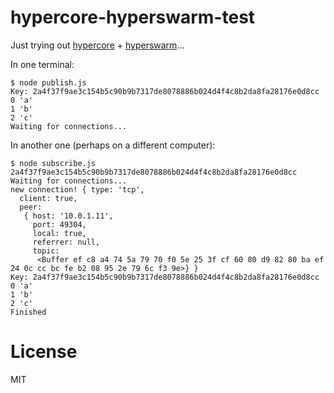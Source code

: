hypercore-hyperswarm-test
=========================

Just trying out [hypercore](https://github.com/mafintosh/hypercore) +
[hyperswarm](https://github.com/hyperswarm/network)...

In one terminal:

```
$ node publish.js
Key: 2a4f37f9ae3c154b5c90b9b7317de8078886b024d4f4c8b2da8fa28176e0d8cc
0 'a'
1 'b'
2 'c'
Waiting for connections...
```

In another one (perhaps on a different computer):

```
$ node subscribe.js 2a4f37f9ae3c154b5c90b9b7317de8078886b024d4f4c8b2da8fa28176e0d8cc
Waiting for connections...
new connection! { type: 'tcp',
  client: true,
  peer:
   { host: '10.0.1.11',
     port: 49304,
     local: true,
     referrer: null,
     topic:
      <Buffer ef c8 a4 74 5a 79 70 f0 5e 25 3f cf 60 80 d9 82 80 ba ef 24 0c cc bc fe b2 08 95 2e 79 6c f3 9e>} }
Key: 2a4f37f9ae3c154b5c90b9b7317de8078886b024d4f4c8b2da8fa28176e0d8cc
0 'a'
1 'b'
2 'c'
Finished
```

# License

MIT
